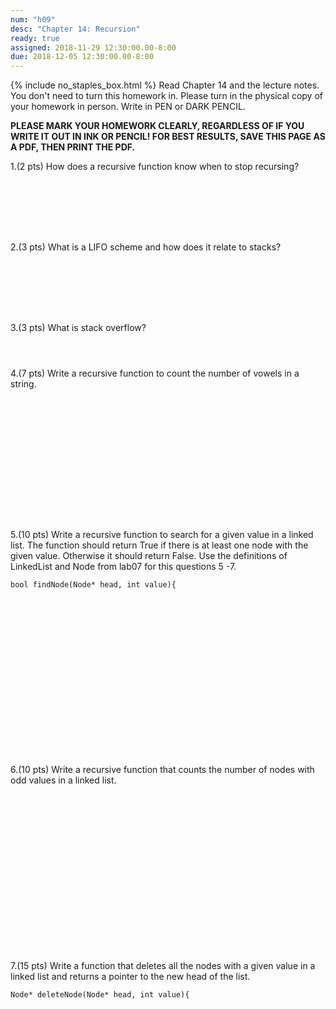 ```yaml
---
num: "h09"
desc: "Chapter 14: Recursion"
ready: true
assigned: 2018-11-29 12:30:00.00-8:00
due: 2018-12-05 12:30:00.00-8:00
---
```

{% include no_staples_box.html %}
Read Chapter 14 and the lecture notes. You don't need to turn this homework in. Please turn in the physical copy of your homework in person. Write in PEN or DARK PENCIL.

<b>PLEASE MARK YOUR HOMEWORK CLEARLY, REGARDLESS OF IF YOU WRITE IT OUT IN INK OR PENCIL! FOR BEST RESULTS, SAVE THIS PAGE AS A PDF, THEN PRINT THE PDF.</b>

1.(2 pts) How does a recursive function know when to stop recursing?
<div style="margin-bottom:8em"></div>

2.(3 pts) What is a LIFO scheme and how does it relate to stacks?
<div style="margin-bottom:8em"></div>

3.(3 pts) What is stack overflow?
<div style="margin-bottom:4em"></div>

4.(7 pts) Write a recursive function to count the number of vowels in a string.



<div style="margin-bottom:16em"></div>

<div class="pagebreak"></div>

<div markdown="1">

5.(10 pts) Write a recursive function to search for a given value in a linked list. The function should return True if there is at least one node with the given value. Otherwise it should return False. Use the definitions of LinkedList and Node from lab07 for this questions 5 -7.

```
bool findNode(Node* head, int value){
```

<div style="margin-bottom:20em"></div>

6.(10 pts) Write a recursive function that counts the number of nodes with odd values in a linked list.
<div style="margin-bottom:20em"></div>

7.(15 pts) Write a function that deletes all the nodes with a given value in a linked list and returns a pointer to the new head of the list.

```
Node* deleteNode(Node* head, int value){
```



</div>
